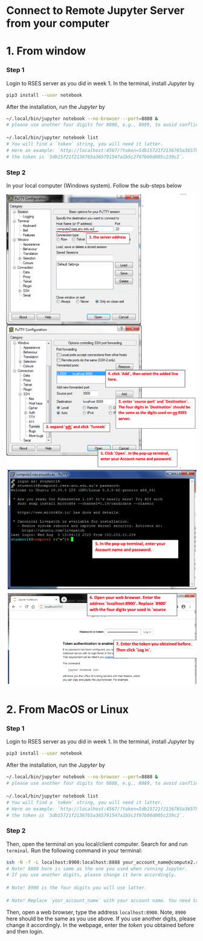 Connect to Remote Jupyter Server from your computer
============

# 1. From window

### Step 1
Login to RSES server as you did in week 1.
In the terminal, install *Jupyter* by
```bash
pip3 install --user notebook 
```
After the installation, run the *Jupyter* by
```bash
~/.local/bin/jupyter notebook --no-browser --port=8888 & 
# please use another four digits for 8888, e.g., 8889, to avoid conflicts between different users.

~/.local/bin/jupyter notebook list
# You will find a `token` string, you will need it latter.
# Here an example: `http://localhost:4567/?token=5db15721f2136765a365791547a1b5c2f07b06d005c239c2 :: /home/seis/sheng`,
# the token is `5db15721f2136765a365791547a1b5c2f07b06d005c239c2`. 
```

### Step 2
In your local computer (Windows system). Follow the sub-steps below

![](ssh-ju-1.png)
![](ssh-ju-2.png)


# 2. From MacOS or Linux

### Step 1
Login to RSES server as you did in week 1.
In the terminal, install *Jupyter* by
```bash
pip3 install --user notebook 
```
After the installation, run the *Jupyter* by
```bash
~/.local/bin/jupyter notebook --no-browser --port=8888 & 
# please use another four digits for 8888, e.g., 8889, to avoid conflicts between different users.

~/.local/bin/jupyter notebook list
# You will find a `token` string, you will need it latter.
# Here an example: `http://localhost:4567/?token=5db15721f2136765a365791547a1b5c2f07b06d005c239c2 :: /home/seis/sheng`,
# the token is `5db15721f2136765a365791547a1b5c2f07b06d005c239c2`. 
```

### Step 2
Then, open the terminal on you local/client computer. Search for and run `terminal`. Run the following command in your terminal:

```bash
ssh -N -f -L localhost:8900:localhost:8888 your_account_name@compute2.rses.anu.edu.au
# Note! 8888 here is same as the one you used when running Jupyter. 
# If you use another digits, please change it here accordingly.

# Note! 8900 is the four digits you will use latter.

# Note! Replace `your_account_name` with your account name. You need to provide your password here.
```

Then, open a web browser, type the address `localhost:8900`. Note, `8900` here should be the same as you use above. If you use another digits, please change it accordingly. In the webpage, enter the *token* you obtained before and then login.




